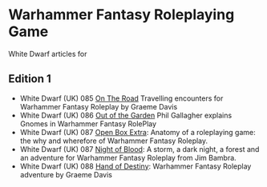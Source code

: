 # Warhammer Fantasy Roleplaying Game
White Dwarf articles for

## Edition 1
* White Dwarf (UK) 085 [On The Road](/wd-uk/wd-uk-085-1987-01.md) Travelling encounters for Warhammer Fantasy Roleplay by Graeme Davis
* White Dwarf (UK) 086 [Out of the Garden](/wd-uk/wd-uk-086-1987-02.md#out-of-the-garden) Phil Gallagher explains Gnomes in Warhammer Fantasy RolePlay
* White Dwarf (UK) 087 [Open Box Extra](/wd-uk/wd-uk-087-1987-03.md#open-box-extra): Anatomy of a roleplaying game: the why and wherefore of Warhammer Fantasy Roleplay.
* White Dwarf (UK) 087 [Night of Blood](/wd-uk/wd-uk-087-1987-03.md#night-of-blood): A storm, a dark night, a forest and an adventure for Warhammer Fantasy Roleplay from Jim Bambra.
* White Dwarf (UK) 088 [Hand of Destiny](/wd-uk/wd-uk-088-1987-04.md#hand-of-destiny): Warhammer Fantasy Roleplay adventure by Graeme Davis
